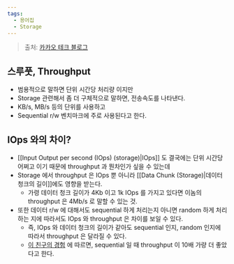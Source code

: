 ```yaml
---
tags:
  - 용어집
  - Storage
---
```

> 출처: [카카오 테크 블로그](https://tech.kakao.com/2016/07/14/coding-for-ssd-part-2)

## 스루풋, Throughput

- 범용적으로 말하면 단위 시간당 처리량 이지만
- Storage 관련해서 좀 더 구체적으로 말하면, 전송속도를 나타낸다.
- KB/s, MB/s 등의 단위를 사용하고
- Sequential r/w 벤치마크에 주로 사용된다고 한다.

## IOps 와의 차이?

- [[Input Output per second (IOps) (storage)|IOps]] 도 결국에는 단위 시간당 어쩌고 이기 때문에 throughput 과 뭔차인가 싶을 수 있는데
- Storage 에서 throughput 은 IOps 뿐 아니라 [[Data Chunk (Storage)|데이터 청크의 길이]]에도 영향을 받는다.
	- 가령 데이터 청크 길이가 4Kb 이고 1k IOps 를 가지고 있다면 이놈의 throughput 은 4Mb/s 로 말할 수 있는 것.
- 또한 데이터 r/w 에 대해서도 sequential 하게 처리는지 아니면 random 하게 처리하는 지에 따라서도 IOps 와 throughput 은 차이를 보일 수 있다.
	- 즉, IOps 와 데이터 청크의 길이가 같아도 sequential 인지, random 인지에 따라서 throughput 은 달라질 수 있다.
	- [이 친구의 경험](https://codecapsule.com/2014/02/12/coding-for-ssds-part-2-architecture-of-an-ssd-and-benchmarking/) 에 따르면, sequential 일 때 throughput 이 10배 가량 더 좋았다고 한다.